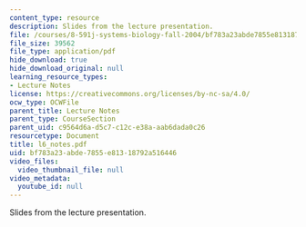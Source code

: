 ```yaml
---
content_type: resource
description: Slides from the lecture presentation.
file: /courses/8-591j-systems-biology-fall-2004/bf783a23abde7855e81318792a516446_l6_notes.pdf
file_size: 39562
file_type: application/pdf
hide_download: true
hide_download_original: null
learning_resource_types:
- Lecture Notes
license: https://creativecommons.org/licenses/by-nc-sa/4.0/
ocw_type: OCWFile
parent_title: Lecture Notes
parent_type: CourseSection
parent_uid: c9564d6a-d5c7-c12c-e38a-aab6dada0c26
resourcetype: Document
title: l6_notes.pdf
uid: bf783a23-abde-7855-e813-18792a516446
video_files:
  video_thumbnail_file: null
video_metadata:
  youtube_id: null
---
```

Slides from the lecture presentation.